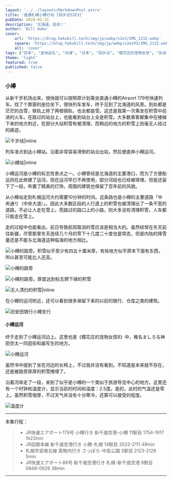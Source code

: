 ```yaml
---
layout: '../../layouts/MarkdownPost.astro'
title: '速通札幌小樽行动 [回乡记S2E3]'
pubDate: 2024-01-31
description: '北海道，启动！'
author: 'Bill Haku'
cover:
    url: 'https://blog.hakubill.tech/img/jp/webp/s2e3/IMG_2132.webp'
    square: 'https://blog.hakubill.tech/img/jp/webp/s2e1¥3/IMG_2132.webp'
    alt: 'cover'
tags: ["日本", "圣地巡礼", "动漫", "日本", "回乡记", "樱花庄的宠物女孩", "杂谈", "旅游"]
theme: 'light'
featured: true
published: false
---
```


### 小樽

从新千岁机场出来，很快就可以按照原计划乘坐直通小樽的Airport 179号快速列车。找了个靠窗的座位坐下，很快列车发车，终于见到了北海道的风景。到处都是茫茫的白雪，铁轨上除了两根钢轨，也全都是雪。这还是我第一次乘坐在积雪中前进的火车。在路过的站台上，也能看到站台上全是积雪。大多数乘客都集中在楼梯下来的地方附近，在部分大站积雪有被清理，而稍远的地方的积雪上则毫无人经过的痕迹。

![千岁线|inline](https://blog.hakubill.tech/img/jp/webp/s2e3/IMG_2134.webp)

列车准点到达小樽站。沿着非常容易滑倒的站台出站，然后便直奔小樽运河。

![小樽站|inline](https://blog.hakubill.tech/img/jp/webp/s2e3/_DSC2109.webp)

小樽运河是小樽的标志性景点之一。小樽曾经是北海道的主要港口，而为了方便船运则在此修建了运河。现在运河早已不再使用，部分河段也已经被填埋，但是还留下了一段，布置了精美的灯饰，周围的建筑也保留了百年前的风貌。

从小樽站走到札幌运河大约需要10分钟的时间。这条路也是小樽的主要道路「中央通り（中央大道）」，因此大多数区段的人行道上的积雪也被清理出了一条不宽的道路，不必让人走在雪上。而路过的路口上的小路，则大多没有清理积雪，人车都只能走在雪上。

走的过程中也能看出，前日导致航班取消的雪应该是相当大的。虽然经常在冬天前往新疆，尽管那里冬天连续几个月的零下十几度二十度也是常态，但是内陆的降雪量还是不能与北海道这种临海的地方相比。

![小樽的路旁。积雪似乎至少有四五十厘米厚，有些地方似乎原本下面有东西，所以甚至可能比人还高。](https://blog.hakubill.tech/img/jp/webp/s2e3/_DSC2113.webp)

![小樽的路旁](https://blog.hakubill.tech/img/jp/webp/s2e3/_DSC2116.webp)

![小樽的路旁。厚度达到标志牌下缘的积雪](https://blog.hakubill.tech/img/jp/webp/s2e3/_DSC2118.webp)

![无人清扫的积雪|inline](https://blog.hakubill.tech/img/jp/webp/s2e3/_DSC2119.webp)

在小樽的运河附近，还可以看到很多保留下来的以前的银行、仓库之类的建筑。

![旧安田银行小樽支行](https://blog.hakubill.tech/img/jp/webp/s2e3/_DSC2122.webp)

#### 小樽运河

终于走到了小樽运河边上。这里也是《樱花庄的宠物女孩8》中，椎名ましろ与神田空太一同逛街和画写生的地方。

![小樽运河](https://blog.hakubill.tech/img/jp/webp/s2e3/IMG_2128.webp)

虽然书中提到了坐在河边的长椅上，不过我并没有看到。不知道是本来就不存在，还是被路旁厚厚的积雪掩埋了。

沿着河岸走了一段，来到了似乎是小樽的一个类似于旅游导览中心的地方。这里还有一个时钟和温度计，显示当前的时间和温度：2.5度。是的，此时的气温还是零上。虽然积雪很厚，不过天气并没有十分寒冷，还算可以接受的程度。

![温度计](https://blog.hakubill.tech/img/jp/webp/s2e3/IMG_2140.webp)

---

本集行程：

> - JR快速エアポート179号 小樽行き 新千歳空港-小樽 11駅目 1754-1917 1h23min
> - JR函館本線 新千歳空港行き 小樽-札幌 14駅目 2022-2111 49min
> - 札幌市営南北線 真駒内行き さっぽろ-中島公園 3駅目 2123-2128 5min
> - JR快速エアポート88号 新千歳空港行き 札幌-新千歳空港 6駅目 0848-0926 38min

---
